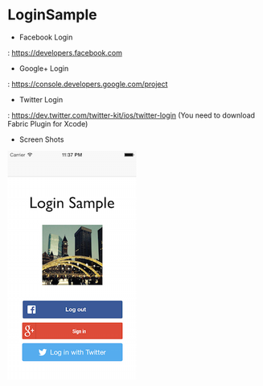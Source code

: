 LoginSample
===========

- Facebook Login

: https://developers.facebook.com

- Google+ Login

: https://console.developers.google.com/project

- Twitter Login

: https://dev.twitter.com/twitter-kit/ios/twitter-login
(You need to download Fabric Plugin for Xcode)

- Screen Shots

![alt tag](https://raw.githubusercontent.com/dexjkim/LoginSample/master/ScreenShots/ScreenShot-1.png)
